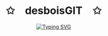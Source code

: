 
<p align="center">
    <h1 align="center">✩&emsp;desboisGIT&emsp;✩</h1>
</p>
<p align="center">
    <a href="https://git.io/typing-svg"><img src="https://readme-typing-svg.herokuapp.com?font=ROBOTO&weight=600&duration=2000&pause=500&random=false&width=435&lines=SoundRise+CTO;16+yo+dev+from+France;take+a+look+a+at+my+profile" alt="Typing SVG" /></a>
</p>
